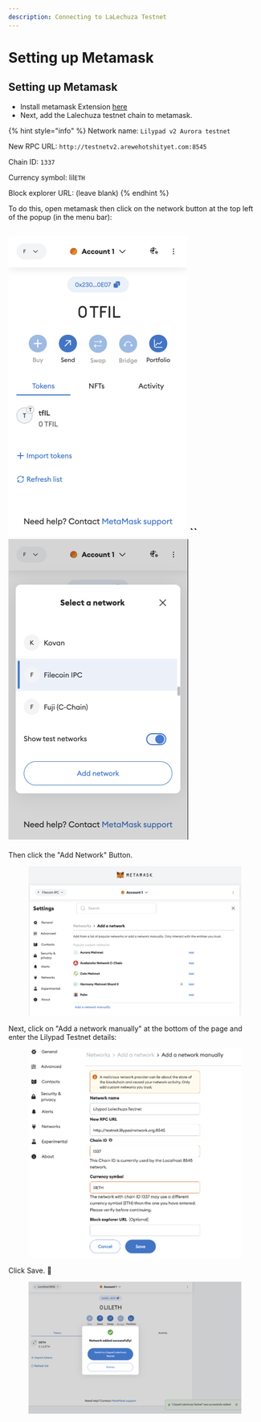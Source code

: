 ```yaml
---
description: Connecting to LaLechuza Testnet
---
```


# Setting up Metamask

## Setting up Metamask

* Install metamask Extension [here](https://metamask.io/)
* Next, add the Lalechuza testnet chain to metamask.

{% hint style="info" %}
Network name: `Lilypad v2 Aurora testnet`

New RPC URL: `http://testnetv2.arewehotshityet.com:8545`

Chain ID: `1337`

Currency symbol: lil`ETH`

Block explorer URL: (leave blank)
{% endhint %}

To do this, open metamask then click on the network button at the top left of the popup (in the menu bar):

## ![](<../../.gitbook/assets/image (3) (1) (1) (1).png>) \`\`  ![](<../../.gitbook/assets/image (5) (1) (1) (1).png>)

Then click the "Add Network" Button.&#x20;

<figure><img src="../../.gitbook/assets/image (15) (1).png" alt=""><figcaption></figcaption></figure>

Next, click on "Add a network manually" at the bottom of the page and enter the Lilypad Testnet details:

<figure><img src="../../.gitbook/assets/image (9) (1) (1).png" alt=""><figcaption></figcaption></figure>

Click Save. :tada:

<figure><img src="../../.gitbook/assets/image (17).png" alt=""><figcaption></figcaption></figure>

